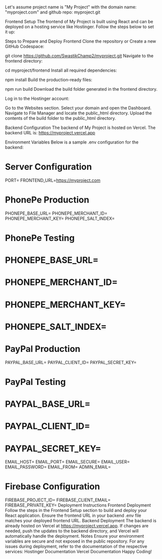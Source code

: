 Let's assume project name is "My Project" with the domain name: "myproject.com" and github repo: myproject.git

Frontend Setup
The frontend of My Project is built using React and can be deployed on a hosting service like Hostinger. Follow the steps below to set it up:

Steps to Prepare and Deploy Frontend
Clone the repository or Create a new GitHub Codespace:

git clone https://github.com/SwastikChamp2/myproject.git
Navigate to the frontend directory:

cd myproject/frontend
Install all required dependencies:

npm install
Build the production-ready files:

npm run build
Download the build folder generated in the frontend directory.

Log in to the Hostinger account:

Go to the Websites section.
Select your domain and open the Dashboard.
Navigate to File Manager and locate the public_html directory.
Upload the contents of the build folder to the public_html directory.

Backend Configuration
The backend of My Project is hosted on Vercel. The backend URL is: https://myproject.vercel.app

Environment Variables
Below is a sample .env configuration for the backend:

# Server Configuration
PORT=
FRONTEND_URL=https://myproject.com

# PhonePe Production
PHONEPE_BASE_URL=
PHONEPE_MERCHANT_ID=
PHONEPE_MERCHANT_KEY=
PHONEPE_SALT_INDEX=

# PhonePe Testing
# PHONEPE_BASE_URL=
# PHONEPE_MERCHANT_ID=
# PHONEPE_MERCHANT_KEY=
# PHONEPE_SALT_INDEX=

# PayPal Production
PAYPAL_BASE_URL=
PAYPAL_CLIENT_ID=
PAYPAL_SECRET_KEY=

# PayPal Testing
# PAYPAL_BASE_URL=
# PAYPAL_CLIENT_ID=
# PAYPAL_SECRET_KEY=

EMAIL_HOST=
EMAIL_PORT=
EMAIL_SECURE=
EMAIL_USER=
EMAIL_PASSWORD=
EMAIL_FROM=
ADMIN_EMAIL=

# Firebase Configuration
FIREBASE_PROJECT_ID=
FIREBASE_CLIENT_EMAIL=
FIREBASE_PRIVATE_KEY=
Deployment Instructions
Frontend Deployment
Follow the steps in the Frontend Setup section to build and deploy your React application.
Ensure the frontend URL in your backend .env file matches your deployed frontend URL.
Backend Deployment
The backend is already hosted on Vercel at https://myproject.vercel.app.
If changes are needed, push the updates to the backend directory, and Vercel will automatically handle the deployment.
Notes
Ensure your environment variables are secure and not exposed in the public repository.
For any issues during deployment, refer to the documentation of the respective services:
Hostinger Documentation
Vercel Documentation
Happy Coding!
